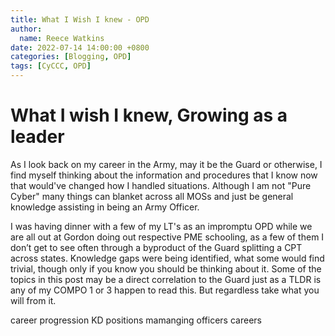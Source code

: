 ```yaml
---
title: What I Wish I knew - OPD
author: 
  name: Reece Watkins
date: 2022-07-14 14:00:00 +0800
categories: [Blogging, OPD]
tags: [CyCCC, OPD]
---
```


# What I wish I knew, Growing as a leader
As I look back on my career in the Army, may it be the Guard or otherwise, I find myself thinking about the information and procedures that I know now that would've changed how I handled situations. Although I am not "Pure Cyber" many things can blanket across all MOSs and just be general knowledge assisting in being an Army Officer.<br/>

I was having dinner with a few of my LT's as an impromptu OPD while we are all out at Gordon doing out respective PME schooling, as a few of them I don’t get to see often through a byproduct of the Guard splitting a CPT across states. Knowledge gaps were being identified, what some would find trivial, though only if you know you should be thinking about it. Some of the topics in this post may be a direct correlation to the Guard just as a TLDR is any of my COMPO 1 or 3 happen to read this. But regardless take what you will from it. 

career progression
KD positions 
mamanging officers careers
